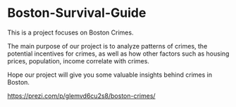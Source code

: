 # Boston-Survival-Guide
This is a project focuses on Boston Crimes.

The main purpose of our project is to analyze patterns of crimes, the potential incentives for crimes, as well as how other factors such as housing prices, population, income correlate with crimes.

Hope our project will give you some valuable insights behind crimes in Boston.


https://prezi.com/p/glemvd6cu2s8/boston-crimes/
